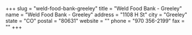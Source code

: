 +++
slug = "weld-food-bank-greeley"
title = "Weld Food Bank - Greeley"
name = "Weld Food Bank - Greeley"
address = "1108 H St"
city = "Greeley"
state = "CO"
postal = "80631"
website = ""
phone = "970 356-2199"
fax = ""
+++
